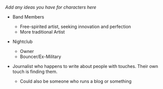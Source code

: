 *Add any ideas you have for characters here*
- Band Members
	- Free-spirited artist, seeking innovation and perfection
	- More traditional Artist 

- Nightclub 
	- Owner 
	- Bouncer/Ex-Military

- Journalist who happens to write about people with touches. Their own touch is finding them. 
	- Could also be someone who runs a blog or something



